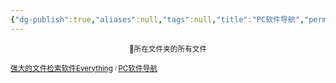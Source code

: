 ```yaml
---
{"dg-publish":true,"aliases":null,"tags":null,"title":"PC软件导航","permalink":"/0801 学习笔记/软件/PC/PC软件导航/","dgPassFrontmatter":true,"noteIcon":""}
---
```


<p><span><center><sub>📁所在文件夹的所有文件</sub><center></center></center></span></p><span><span><p><sub><a data-tooltip-position="top" aria-label="0801 学习笔记/软件/PC/强大的文件检索软件Everything.md" data-href="0801 学习笔记/软件/PC/强大的文件检索软件Everything.md" href="0801 学习笔记/软件/PC/强大的文件检索软件Everything.md" class="internal-link" target="_blank" rel="noopener">强大的文件检索软件Everything</a> <sup><sub>  / </sub></sup><a data-tooltip-position="top" aria-label="0801 学习笔记/软件/PC/PC软件导航.md" data-href="0801 学习笔记/软件/PC/PC软件导航.md" href="0801 学习笔记/软件/PC/PC软件导航.md" class="internal-link" target="_blank" rel="noopener">PC软件导航</a></sub></p></span></span><span><span><p><br><br></p></span></span>
